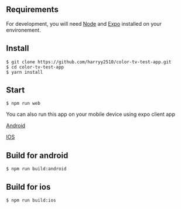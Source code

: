 ## Requirements

For development, you will need [Node](https://nodejs.org) and [Expo](https://expo.io) installed on your environement.


## Install

    $ git clone https://github.com/harryy2510/color-tv-test-app.git
    $ cd color-tv-test-app
    $ yarn install

## Start

    $ npm run web

You can also run this app on your mobile device using expo client app

[Android](https://play.google.com/store/apps/details?id=host.exp.exponent)

[IOS](https://itunes.apple.com/app/apple-store/id982107779)

## Build for android

    $ npm run build:android

## Build for ios

    $ npm run build:ios


